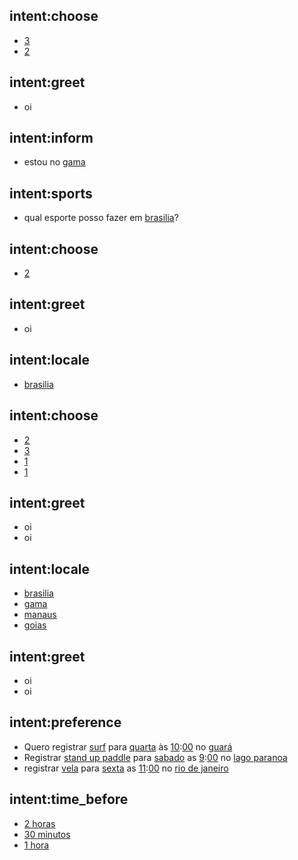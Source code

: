 ## intent:choose
- [3](choice)
- [2](choice)

## intent:greet
- oi

## intent:inform
- estou no [gama](locale)

## intent:sports
- qual esporte posso fazer em [brasilia](locale)?

## intent:choose
- [2](choice)

## intent:greet
- oi

## intent:locale
- [brasilia](locale)

## intent:choose
- [2](choice)
- [3](choice)
- [1](choice)
- [1](choice)

## intent:greet
- oi
- oi

## intent:locale
- [brasilia](locale)
- [gama](locale)
- [manaus](locale)
- [goias](locale)

## intent:greet
- oi
- oi

## intent:preference
- Quero registrar [surf](user_sport) para [quarta](user_day) às [10](user_hour):[00](user_minute) no [guará](user_locale)
- Registrar [stand up paddle](user_sport) para [sabado](user_day) as [9](user_hour):[00](user_minute) no [lago paranoa](user_locale)
- registrar [vela](user_sport) para [sexta](user_day) as [11](user_hour):[00](user_minute) no [rio de janeiro](locale)

## intent:time_before
- [2 horas](hours_before)
- [30 minutos](minutes_before)
- [1 hora](hours_before)

